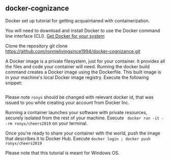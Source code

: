 ## docker-cognizance

Docker set up tutorial for getting acquaintaned with containerization. 

You will need to download and install Docker to use the Docker command line interface (CLI). [Get Docker for your system](https://docs.docker.com/)

Clone the repository git clone https://github.com/ronnielivingsince1994/docker-cognizance.git

A Docker image is a private filesystem, just for your container. It provides all the files and code your container will need. Running the docker build command creates a Docker image using the Dockerfile. This built image is in your machine's local Docker image registry. 
Execute the following snippet:
```cd doodle\cheers2019 ; docker build -t ronyx/cheers2019
```

Please note `ronyx` should be changed with relevant docker id, that was issued to you while creating your account from Docker Inc. 

Running a container launches your software with private resources, securely isolated from the rest of your machine. 
Execute ```
docker run -it --rm ronyx/cheers2019``` on your terminal. 

Once you're ready to share your container with the world, push the image that describes it to Docker Hub. Execute ```docker login ; docker push ronyx/cheers2019```

Please note that this tutorial is meant for Windows OS.

